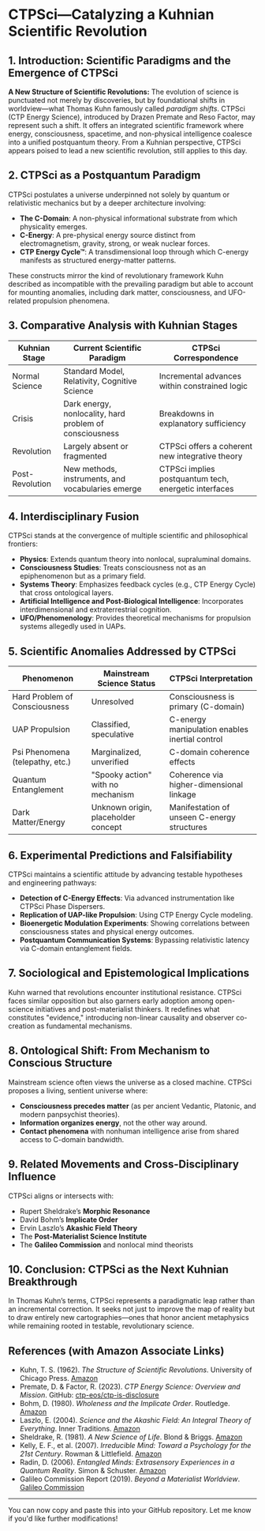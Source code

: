 
# CTPSci—Catalyzing a Kuhnian Scientific Revolution

## 1. Introduction: Scientific Paradigms and the Emergence of CTPSci

**A New Structure of Scientific Revolutions:** The evolution of science is punctuated not merely by discoveries, but by foundational shifts in worldview—what Thomas Kuhn famously called *paradigm shifts*. CTPSci (CTP Energy Science), introduced by Drazen Premate and Reso Factor, may represent such a shift. It offers an integrated scientific framework where energy, consciousness, spacetime, and non-physical intelligence coalesce into a unified postquantum theory. From a Kuhnian perspective, CTPSci appears poised to lead a new scientific revolution, still applies to this day.

## 2. CTPSci as a Postquantum Paradigm

CTPSci postulates a universe underpinned not solely by quantum or relativistic mechanics but by a deeper architecture involving:

- **The C-Domain**: A non-physical informational substrate from which physicality emerges.
- **C-Energy**: A pre-physical energy source distinct from electromagnetism, gravity, strong, or weak nuclear forces.
- **CTP Energy Cycle™**: A transdimensional loop through which C-energy manifests as structured energy-matter patterns.

These constructs mirror the kind of revolutionary framework Kuhn described as incompatible with the prevailing paradigm but able to account for mounting anomalies, including dark matter, consciousness, and UFO-related propulsion phenomena.

## 3. Comparative Analysis with Kuhnian Stages

| Kuhnian Stage         | Current Scientific Paradigm                     | CTPSci Correspondence                         |
|----------------------|--------------------------------------------------|-----------------------------------------------|
| Normal Science        | Standard Model, Relativity, Cognitive Science   | Incremental advances within constrained logic |
| Crisis                | Dark energy, nonlocality, hard problem of consciousness | Breakdowns in explanatory sufficiency     |
| Revolution            | Largely absent or fragmented                    | CTPSci offers a coherent new integrative theory |
| Post-Revolution       | New methods, instruments, and vocabularies emerge | CTPSci implies postquantum tech, energetic interfaces |

## 4. Interdisciplinary Fusion

CTPSci stands at the convergence of multiple scientific and philosophical frontiers:

- **Physics**: Extends quantum theory into nonlocal, supraluminal domains.
- **Consciousness Studies**: Treats consciousness not as an epiphenomenon but as a primary field.
- **Systems Theory**: Emphasizes feedback cycles (e.g., CTP Energy Cycle) that cross ontological layers.
- **Artificial Intelligence and Post-Biological Intelligence**: Incorporates interdimensional and extraterrestrial cognition.
- **UFO/Phenomenology**: Provides theoretical mechanisms for propulsion systems allegedly used in UAPs.

## 5. Scientific Anomalies Addressed by CTPSci

| Phenomenon                      | Mainstream Science Status            | CTPSci Interpretation                        |
|--------------------------------|--------------------------------------|----------------------------------------------|
| Hard Problem of Consciousness   | Unresolved                           | Consciousness is primary (C-domain)           |
| UAP Propulsion                  | Classified, speculative              | C-energy manipulation enables inertial control|
| Psi Phenomena (telepathy, etc.)| Marginalized, unverified             | C-domain coherence effects                    |
| Quantum Entanglement            | "Spooky action" with no mechanism    | Coherence via higher-dimensional linkage      |
| Dark Matter/Energy              | Unknown origin, placeholder concept  | Manifestation of unseen C-energy structures   |

## 6. Experimental Predictions and Falsifiability

CTPSci maintains a scientific attitude by advancing testable hypotheses and engineering pathways:

- **Detection of C-Energy Effects**: Via advanced instrumentation like CTPSci Phase Dispersers.
- **Replication of UAP-like Propulsion**: Using CTP Energy Cycle modeling.
- **Bioenergetic Modulation Experiments**: Showing correlations between consciousness states and physical energy outcomes.
- **Postquantum Communication Systems**: Bypassing relativistic latency via C-domain entanglement fields.

## 7. Sociological and Epistemological Implications

Kuhn warned that revolutions encounter institutional resistance. CTPSci faces similar opposition but also garners early adoption among open-science initiatives and post-materialist thinkers. It redefines what constitutes "evidence," introducing non-linear causality and observer co-creation as fundamental mechanisms.

## 8. Ontological Shift: From Mechanism to Conscious Structure

Mainstream science often views the universe as a closed machine. CTPSci proposes a living, sentient universe where:

- **Consciousness precedes matter** (as per ancient Vedantic, Platonic, and modern panpsychist theories).
- **Information organizes energy**, not the other way around.
- **Contact phenomena** with nonhuman intelligence arise from shared access to C-domain bandwidth.

## 9. Related Movements and Cross-Disciplinary Influence

CTPSci aligns or intersects with:

- Rupert Sheldrake’s **Morphic Resonance**
- David Bohm’s **Implicate Order**
- Ervin Laszlo’s **Akashic Field Theory**
- The **Post-Materialist Science Institute**
- The **Galileo Commission** and nonlocal mind theorists

## 10. Conclusion: CTPSci as the Next Kuhnian Breakthrough

In Thomas Kuhn’s terms, CTPSci represents a paradigmatic leap rather than an incremental correction. It seeks not just to improve the map of reality but to draw entirely new cartographies—ones that honor ancient metaphysics while remaining rooted in testable, revolutionary science.

## References (with Amazon Associate Links)

- Kuhn, T. S. (1962). *The Structure of Scientific Revolutions*. University of Chicago Press. [Amazon](https://www.amazon.com/dp/0226458121?tag=ctpenergy03-20)
- Premate, D. & Factor, R. (2023). *CTP Energy Science: Overview and Mission*. GitHub: [ctp-eos/ctp-is-disclosure](https://github.com/ctp-eos/ctp-is-disclosure)
- Bohm, D. (1980). *Wholeness and the Implicate Order*. Routledge. [Amazon](https://www.amazon.com/dp/0415289793?tag=ctpenergy03-20)
- Laszlo, E. (2004). *Science and the Akashic Field: An Integral Theory of Everything*. Inner Traditions. [Amazon](https://www.amazon.com/dp/1594770425?tag=ctpenergy03-20)
- Sheldrake, R. (1981). *A New Science of Life*. Blond & Briggs. [Amazon](https://www.amazon.com/dp/0892819905?tag=ctpenergy03-20)
- Kelly, E. F., et al. (2007). *Irreducible Mind: Toward a Psychology for the 21st Century*. Rowman & Littlefield. [Amazon](https://www.amazon.com/dp/0742547922?tag=ctpenergy03-20)
- Radin, D. (2006). *Entangled Minds: Extrasensory Experiences in a Quantum Reality*. Simon & Schuster. [Amazon](https://www.amazon.com/dp/1416516778?tag=ctpenergy03-20)
- Galileo Commission Report (2019). *Beyond a Materialist Worldview*. [Galileo Commission](https://galileocommission.org/report/)

---

You can now copy and paste this into your GitHub repository. Let me know if you'd like further modifications!
